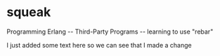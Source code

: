 # squeak
Programming Erlang -- Third-Party Programs -- learning to use "rebar"

I just added some text here so we can see that I made a change

